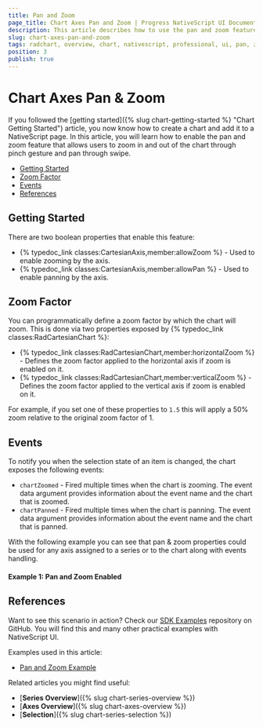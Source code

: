 ```yaml
---
title: Pan and Zoom
page_title: Chart Axes Pan and Zoom | Progress NativeScript UI Documentation
description: This article describes how to use the pan and zoom feature in NativeScript UI Chart.
slug: chart-axes-pan-and-zoom
tags: radchart, overview, chart, nativescript, professional, ui, pan, zoom
position: 3
publish: true
---
```


# Chart Axes Pan & Zoom

If you followed the [getting started]({% slug chart-getting-started %} "Chart Getting Started") article, you now know how to create a chart and add it to a NativeScript page. In this article, you will learn how to enable the pan and zoom feature that allows users to zoom in and out of the chart through pinch gesture and pan through swipe.

* [Getting Started](#getting-started)
* [Zoom Factor](#zoom-factor)
* [Events](#events)
* [References](#references)

## Getting Started  

There are two boolean properties that enable this feature:
* {% typedoc_link classes:CartesianAxis,member:allowZoom %} - Used to enable zooming by the axis.
* {% typedoc_link classes:CartesianAxis,member:allowPan %} - Used to enable panning by the axis.

## Zoom Factor 

You can programmatically define a zoom factor by which the chart will zoom. This is done via two properties exposed by {% typedoc_link classes:RadCartesianChart %}:
- {% typedoc_link classes:RadCartesianChart,member:horizontalZoom %} - Defines the zoom factor applied to the horizontal axis if zoom is enabled on it.
- {% typedoc_link classes:RadCartesianChart,member:verticalZoom %} - Defines the zoom factor applied to the vertical axis if zoom is enabled on it.

For example, if you set one of these properties to `1.5` this will apply a 50% zoom relative to the original zoom factor of 1.

## Events

To notify you when the selection state of an item is changed, the chart exposes the following events:
- `chartZoomed` - Fired multiple times when the chart is zooming. 
The event data argument provides information about the event name and the chart that is zoomed.
- `chartPanned` - Fired multiple times when the chart is panning. 
The event data argument provides information about the event name and the chart that is panned.

With the following example you can see that pan & zoom properties could be used for any axis assigned to a series or to the chart along with events handling.

#### Example 1: Pan and Zoom Enabled

<snippet id='pan-and-zoom'/>

## References

Want to see this scenario in action?
Check our [SDK Examples](https://github.com/NativeScript/nativescript-ui-samples) repository on GitHub. You will find this and many other practical examples with NativeScript UI.

Examples used in this article:

* [Pan and Zoom Example](https://github.com/NativeScript/nativescript-ui-samples/tree/master/chart/app/examples/behaviors)

Related articles you might find useful:

* [**Series Overview**]({% slug chart-series-overview %})
* [**Axes Overview**]({% slug chart-axes-overview %})
* [**Selection**]({% slug chart-series-selection %})
